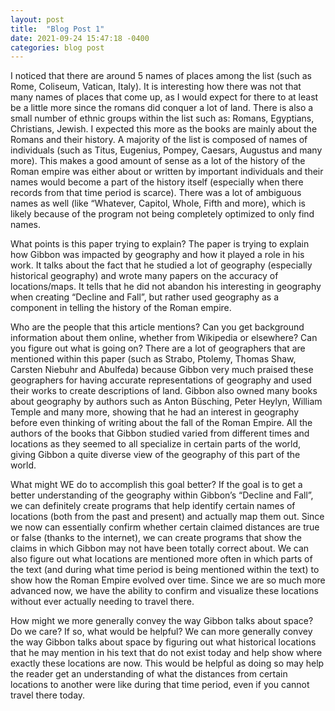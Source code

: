 ```yaml
---
layout: post
title:  "Blog Post 1"
date: 2021-09-24 15:47:18 -0400
categories: blog post
---
```

 

I noticed that there are around 5 names of places among the list (such as Rome, Coliseum, Vatican, Italy). It is interesting how there was not that many names of places that come up, as I would expect for there to at least be a little more since the romans did conquer a lot of land. There is also a small number of ethnic groups within the list such as: Romans, Egyptians, Christians, Jewish. I expected this more as the books are mainly about the Romans and their history. A majority of the list is composed of names of individuals (such as Titus, Eugenius, Pompey, Caesars, Augustus and many more). This makes a good amount of sense as a lot of the history of the Roman empire was either about or written by important individuals and their names would become a part of the history itself (especially when there records from that time period is scarce). There was a lot of ambiguous names as well (like “Whatever, Capitol, Whole, Fifth and more), which is likely because of the program not being completely optimized to only find names. 

What points is this paper trying to explain? 
The paper is trying to explain how Gibbon was impacted by geography and how it played a role in his work. It talks about the fact that he studied a lot of geography (especially historical geography) and wrote many papers on the accuracy of locations/maps. It tells that he did not abandon his interesting in geography when creating “Decline and Fall”, but rather used geography as a component in telling the history of the Roman empire. 

Who are the people that this article mentions? Can you get background information about them online, whether from Wikipedia or elsewhere? Can you figure out what is going on? 
There are a lot of geographers that are mentioned within this paper (such as Strabo, Ptolemy, Thomas Shaw, Carsten Niebuhr and Abulfeda) because Gibbon very much praised these geographers for having accurate representations of geography and used their works to create descriptions of land. Gibbon also owned many books about geography by authors such as Anton Büsching, Peter Heylyn, William Temple and many more, showing that he had an interest in geography before even thinking of writing about the fall of the Roman Empire. All the authors of the books that Gibbon studied varied from different times and locations as they seemed to all specialize in certain parts of the world, giving Gibbon a quite diverse view of the geography of this part of the world. 

What might WE do to accomplish this goal better? 
If the goal is to get a better understanding of the geography within Gibbon’s “Decline and Fall”, we can definitely create programs that help identify certain names of locations (both from the past and present) and actually map them out. Since we now can essentially confirm whether certain claimed distances are true or false (thanks to the internet), we can create programs that show the claims in which Gibbon may not have been totally correct about. We can also figure out what locations are mentioned more often in which parts of the text (and during what time period is being mentioned within the text) to show how the Roman Empire evolved over time. Since we are so much more advanced now, we have the ability to confirm and visualize these locations without ever actually needing to travel there.

How might we more generally convey the way Gibbon talks about space? Do we care? If so, what would be helpful? 
We can more generally convey the way Gibbon talks about space by figuring out what historical locations that he may mention in his text that do not exist today and help show where exactly these locations are now. This would be helpful as doing so may help the reader get an understanding of what the distances from certain locations to another were like during that time period, even if you cannot travel there today.  
 
